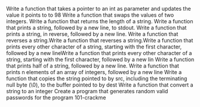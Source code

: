 Write a function that takes a pointer to an int as parameter and updates the value it points to to 98
Write a function that swaps the values of two integers.
Write a function that returns the length of a string.
Write a function that prints a string, followed by a new line, to stdout.
Write a function that prints a string, in reverse, followed by a new line.
Write a function that reverses a string.Write a function that reverses a string.Write a function that prints every other character of a string, starting with the first character, followed by a new lineWrite a function that prints every other character of a string, starting with the first character, followed by a new lin
Write a function that prints half of a string, followed by a new line.
Write a function that prints n elements of an array of integers, followed by a new line
Write a function that copies the string pointed to by src, including the terminating null byte (\0), to the buffer pointed to by dest
Write a function that convert a string to an integer
Create a program that generates random valid passwords for the program 101-crackme

